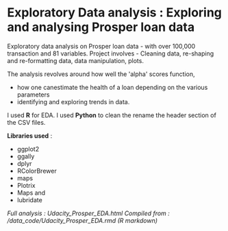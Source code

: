 # Exploratory Data analysis : Exploring and analysing Prosper loan data


Exploratory data analysis on Prosper loan data - with over 100,000 transaction and 81 variables. Project involves - Cleaning data, re-shaping and re-formatting data, data manipulation, plots.

The analysis revolves around how well the 'alpha' scores function,
- how one canestimate the health of a loan depending on the various parameters
- identifying and exploring trends in data.



I used **R** for EDA. I used **Python** to clean the rename the header section of the CSV files.

**Libraries used** :
- ggplot2
- ggally
- dplyr
- RColorBrewer
- maps
- Plotrix
- Maps and
- lubridate


*Full analysis : Udacity_Prosper_EDA.html*
*Compiled from : /data_code/Udacity_Prosper_EDA.rmd (R markdown)*